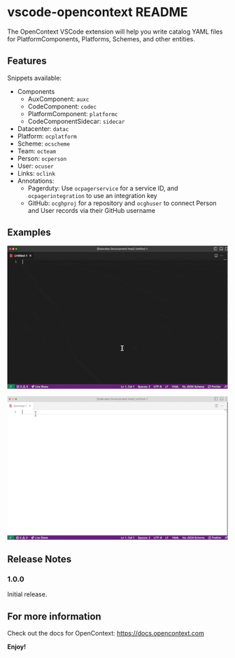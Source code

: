 # vscode-opencontext README

The OpenContext VSCode extension will help you write catalog YAML files for PlatformComponents, Platforms, Schemes, and other entities.

## Features

Snippets available:
- Components
  - AuxComponent: `auxc`
  - CodeComponent: `codec`
  - PlatformComponent: `platformc`
  - CodeComponentSidecar: `sidecar`
- Datacenter: `datac`
- Platform: `ocplatform`
- Scheme: `ocscheme`
- Team: `octeam`
- Person: `ocperson`
- User: `ocuser`
- Links: `oclink`
- Annotations:
  - Pagerduty: Use `ocpagerservice` for a service ID, and `ocpagerintegration` to use an integration key
  - GitHub: `ocghproj` for a repository and `ocghuser` to connect Person and User records via their GitHub username

## Examples
![auxc snippet example](https://github.com/opencontextinc/vscode-opencontext/raw/main/examples/aux-expands-dark.gif)

![ocperson snippet example](https://github.com/opencontextinc/vscode-opencontext/raw/main/examples/oc-ex-light.gif)

## Release Notes

### 1.0.0

Initial release.

## For more information

Check out the docs for OpenContext: https://docs.opencontext.com

**Enjoy!**
